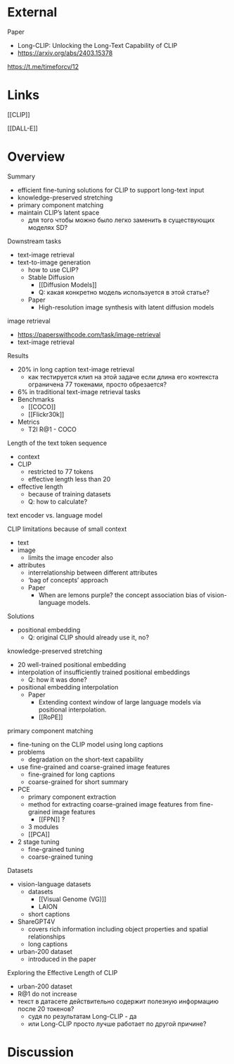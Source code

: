 
# External

Paper
- Long-CLIP: Unlocking the Long-Text Capability of CLIP
- https://arxiv.org/abs/2403.15378

https://t.me/timeforcv/12

# Links


[[CLIP]]

[[DALL-E]]


# Overview

Summary
- efficient fine-tuning solutions for CLIP to support long-text input
- knowledge-preserved stretching
- primary component matching
- maintain CLIP’s latent space
	- для того чтобы можно было легко заменить в существующих моделях SD? 

Downstream tasks
- text-image retrieval
- text-to-image generation
	- how to use CLIP?
	- Stable Diffusion
		- [[Diffusion Models]]
		- Q: какая конкретно модель используется в этой статье?
	- Paper
		- High-resolution image synthesis with latent diffusion models

image retrieval
- https://paperswithcode.com/task/image-retrieval
- text-image retrieval

Results
- 20% in long caption text-image retrieval
	- как тестируется клип на этой задаче если длина его контекста ограничена 77 токенами, просто обрезается?
- 6% in traditional text-image retrieval tasks
- Benchmarks
	- [[COCO]]
	- [[Flickr30k]]
- Metrics
	- T2I R@1 - COCO

Length of the text token sequence
- context
- CLIP
	- restricted to 77 tokens
	- effective length less than 20
- effective length
	- because of training datasets
	- Q: how to calculate?

text encoder vs. language model

CLIP limitations because of small context
- text
- image
	- limits the image encoder also
- attributes
	- interrelationship between different attributes
	- ‘bag of concepts’ approach
	- Paper
		- When are lemons purple? the concept association bias of vision-language models.


Solutions
- positional embedding
	- Q: original CLIP should already use it, no?

knowledge-preserved stretching
- 20 well-trained positional embedding
- interpolation of insufficiently trained positional embeddings
	- Q: how it was done?
- positional embedding interpolation
	- Paper
		- Extending context window of large language models via positional interpolation.
		- [[RoPE]]

primary component matching
- fine-tuning on the CLIP model using long captions
- problems
	- degradation on the short-text capability
- use fine-grained and coarse-grained image features
	- fine-grained for long captions
	- coarse-grained for short summary
- PCE
	- primary component extraction
	- method for extracting coarse-grained image features from fine-grained image features
		- [[FPN]] ?
	- 3 modules
	- [[PCA]]
- 2 stage tuning
	- fine-grained tuning
	- coarse-grained tuning

Datasets
- vision-language datasets
	- datasets
		- [[Visual Genome (VG)]]
		- LAION
	- short captions
- ShareGPT4V
	- covers rich information including object properties and spatial relationships
	- long captions
- urban-200 dataset
	- introduced in the paper

Exploring the Effective Length of CLIP
- urban-200 dataset
- R@1 do not increase
- текст в датасете действительно содержит полезную информацию после 20 токенов?
	- судя по результатам Long-CLIP - да
	- или Long-CLIP просто лучше работает по другой причине?

# Discussion
